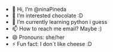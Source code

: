 - 👋 Hi, I’m @ninaPineda
- 👀 I’m interested chocolate :D
- 🌱 I’m currently learning python i guess
- 📫 How to reach me email? Maybe :)
- 😄 Pronouns: she/her
- ⚡ Fun fact: I don´t like cheese :D

<!---
ninaPineda/ninaPineda is a ✨ special ✨ repository because its `README.md` (this file) appears on your GitHub profile.
You can click the Preview link to take a look at your changes.
--->
